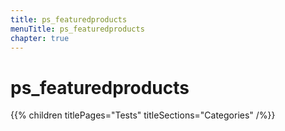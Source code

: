```yaml
---
title: ps_featuredproducts
menuTitle: ps_featuredproducts
chapter: true
---
```


# ps_featuredproducts

{{% children titlePages="Tests" titleSections="Categories" /%}}
